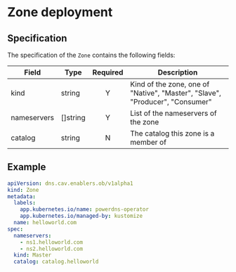# Zone deployment

## Specification

The specification of the `Zone` contains the following fields:

| Field | Type | Required | Description |
| ----- | ---- |:--------:| ----------- |
| kind | string | Y | Kind of the zone, one of "Native", "Master", "Slave", "Producer", "Consumer" |
| nameservers | []string | Y | List of the nameservers of the zone |
| catalog | string | N | The catalog this zone is a member of |

## Example

```yaml
apiVersion: dns.cav.enablers.ob/v1alpha1
kind: Zone
metadata:
  labels:
    app.kubernetes.io/name: powerdns-operator
    app.kubernetes.io/managed-by: kustomize
  name: helloworld.com
spec:
  nameservers:
    - ns1.helloworld.com
    - ns2.helloworld.com
  kind: Master
  catalog: catalog.helloworld
```

